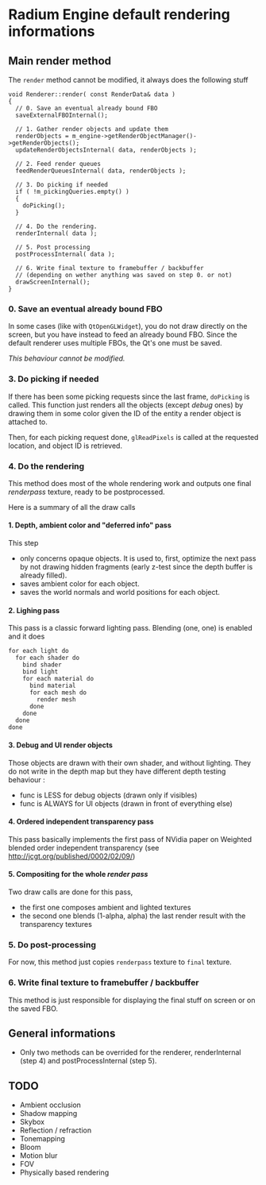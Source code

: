 # Radium Engine default rendering informations

## Main render method

The `render` method cannot be modified, it always does the following stuff 

```
void Renderer::render( const RenderData& data )
{
  // 0. Save an eventual already bound FBO
  saveExternalFBOInternal();

  // 1. Gather render objects and update them
  renderObjects = m_engine->getRenderObjectManager()->getRenderObjects();
  updateRenderObjectsInternal( data, renderObjects );

  // 2. Feed render queues
  feedRenderQueuesInternal( data, renderObjects );

  // 3. Do picking if needed
  if ( !m_pickingQueries.empty() )
  {
    doPicking();
  }

  // 4. Do the rendering.
  renderInternal( data );

  // 5. Post processing
  postProcessInternal( data );

  // 6. Write final texture to framebuffer / backbuffer
  // (depending on wether anything was saved on step 0. or not)
  drawScreenInternal();
}
```

### 0. Save an eventual already bound FBO
In some cases (like with `QtOpenGLWidget`), you do not draw directly on the screen, but you have instead
to feed an already bound FBO. Since the default renderer uses multiple FBOs, the Qt's one must be saved. 

*This behaviour cannot be modified.*

### 3. Do picking if needed
If there has been some picking requests since the last frame, `doPicking` is called.
This function just renders all the objects (except *debug* ones) by drawing them in some color given the ID 
of the entity a render object is attached to.

Then, for each picking request done, `glReadPixels` is called at the requested location, and object ID is retrieved.

### 4. Do the rendering
This method does most of the whole rendering work 
and outputs one final *renderpass* texture, ready to be postprocessed.

Here is a summary of all the draw calls
#### 1. Depth, ambient color and "deferred info" pass
This step 
  * only concerns opaque objects. It is used to, first, optimize the next pass by not drawing hidden fragments 
(early z-test since the depth buffer is already filled).
  * saves ambient color for each object.
  * saves the world normals and world positions for each object.
  
#### 2. Lighing pass
This pass is a classic forward lighting pass. Blending (one, one) is enabled and it does 
```
for each light do
  for each shader do
    bind shader
    bind light
    for each material do
      bind material
      for each mesh do
        render mesh
      done
    done
  done
done
```

#### 3. Debug and UI render objects
Those objects are drawn with their own shader, and without lighting.
They do not write in the depth map but they have different depth testing behaviour :
  * func is LESS for debug objects (drawn only if visibles)
  * func is ALWAYS for UI objects (drawn in front of everything else)

#### 4. Ordered independent transparency pass
This pass basically implements the first pass of NVidia paper on Weighted blended order independent transparency
(see http://jcgt.org/published/0002/02/09/)

#### 5. Compositing for the whole *render pass*
Two draw calls are done for this pass, 
  * the first one composes ambient and lighted textures
  * the second one blends (1-alpha, alpha) the last render result with the transparency textures

### 5. Do post-processing
For now, this method just copies `renderpass` texture to `final` texture.

### 6. Write final texture to framebuffer / backbuffer
This method is just responsible for displaying the final stuff on screen or on the saved FBO.

## General informations
  * Only two methods can be overrided for the renderer, renderInternal (step 4) and postProcessInternal (step 5).
  
## TODO
  * Ambient occlusion
  * Shadow mapping
  * Skybox 
  * Reflection / refraction
  * Tonemapping
  * Bloom
  * Motion blur
  * FOV
  * Physically based rendering
